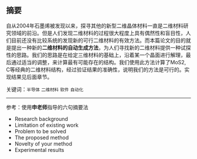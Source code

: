 ## 摘要

自从2004年石墨烯被发现以来，探寻其他的新型二维晶体材料一直是二维材料研究领域的前沿。但是人们发现二维材料的过程很大程度上具有偶然性和盲目性，人们目前还没有比较系统的发现新的可行二维材料的有效方法。而本篇论文的目的就是提出一种新的**二维材料的自动生成方法**，为人们寻找新的二维材料提供一种试探性的思路。我们的思路是在给定三维材料的基础上，沿着某一个晶面进行解理，最后通过适当的调整，来计算最有可能存在的结构。我们使用此方法计算了MoS2, C等经典的二维材料结构，经过验证结果的准确性，说明我们的方法是可行的。实现结果见后面章节。


关键词：`半导体` `二维材料` `软件` `自动化`

---

参考：使用**申老师**指导的六句摘要法

* Research background
* Limitation of existing work
* Problem to be solved
* The proposed method
* Novelty of your method
* Experimental results
